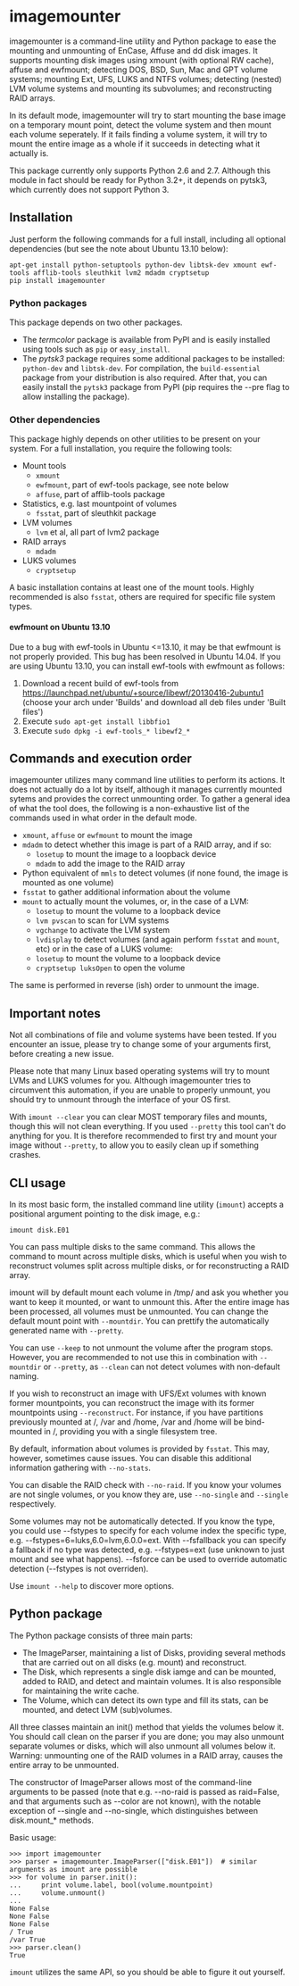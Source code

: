 imagemounter
============

imagemounter is a command-line utility and Python package to ease the mounting and unmounting of EnCase, Affuse and dd
disk images. It supports mounting disk images using xmount (with optional RW cache), affuse and ewfmount;
detecting DOS, BSD, Sun, Mac and GPT volume systems; mounting Ext, UFS, LUKS and NTFS volumes; detecting (nested) LVM
volume systems and mounting its subvolumes; and reconstructing RAID arrays.

In its default mode, imagemounter will try to start mounting the base image on a temporary mount point,
detect the volume system and then mount each volume seperately. If it fails finding a volume system,
it will try to mount the entire image as a whole if it succeeds in detecting what it actually is.

This package currently only supports Python 2.6 and 2.7. Although this module in fact should be ready for Python 3.2+,
it depends on pytsk3, which currently does not support Python 3.

Installation
------------
Just perform the following commands for a full install, including all optional dependencies (but see the note about Ubuntu 13.10 below):

    apt-get install python-setuptools python-dev libtsk-dev xmount ewf-tools afflib-tools sleuthkit lvm2 mdadm cryptsetup
    pip install imagemounter

### Python packages
This package depends on two other packages. 

- The _termcolor_ package is available from PyPI and is easily installed using tools such as `pip` or `easy_install`. 
- The _pytsk3_ package requires some additional packages to be installed: `python-dev` and `libtsk-dev`. For compilation, the `build-essential` package from your distribution is also required. After that, you can easily install the `pytsk3` package from PyPI (pip requires the --pre flag to allow installing the package).

### Other dependencies
This package highly depends on other utilities to be present on your system. For a full installation, you require the following tools:

- Mount tools
  - `xmount`
  - `ewfmount`, part of ewf-tools package, see note below
  - `affuse`, part of afflib-tools package
- Statistics, e.g. last mountpoint of volumes
  - `fsstat`, part of sleuthkit package
- LVM volumes
  - `lvm` et al, all part of lvm2 package
- RAID arrays
  - `mdadm`
- LUKS volumes
  - `cryptsetup`

A basic installation contains at least one of the mount tools. Highly recommended is also `fsstat`, others are required for specific file system types.

#### ewfmount on Ubuntu 13.10
Due to a bug with ewf-tools in Ubuntu <=13.10, it may be that ewfmount is not properly provided. This bug has been resolved in Ubuntu 14.04. If you are using Ubuntu 13.10, you can install ewf-tools with ewfmount as follows:

1. Download a recent build of ewf-tools from https://launchpad.net/ubuntu/+source/libewf/20130416-2ubuntu1 (choose your arch under 'Builds' and download all deb files under 'Built files')
2. Execute `sudo apt-get install libbfio1`
3. Execute `sudo dpkg -i ewf-tools_* libewf2_*`


Commands and execution order
----------------------------
imagemounter utilizes many command line utilities to perform its actions. It does not actually do a lot by itself,
although it manages currently mounted sytems and provides the correct unmounting order. To gather a general idea of
what the tool does, the following is a non-exhaustive list of the commands used in what order in the default mode.

- `xmount`, `affuse` or `ewfmount` to mount the image
- `mdadm` to detect whether this image is part of a RAID array, and if so:
  - `losetup` to mount the image to a loopback device
  - `mdadm` to add the image to the RAID array
- Python equivalent of `mmls` to detect volumes (if none found, the image is mounted as one volume)
- `fsstat` to gather additional information about the volume
- `mount` to actually mount the volumes, or, in the case of a LVM:
  - `losetup` to mount the volume to a loopback device
  - `lvm pvscan` to scan for LVM systems
  - `vgchange` to activate the LVM system
  - `lvdisplay` to detect volumes (and again perform `fsstat` and `mount`, etc)
  or in the case of a LUKS volume:
  - `losetup` to mount the volume to a loopback device
  - `cryptsetup luksOpen` to open the volume

The same is performed in reverse (ish) order to unmount the image.

Important notes
---------------
Not all combinations of file and volume systems have been tested. If you encounter an issue, please try to change some of your arguments first, before creating a new issue.

Please note that many Linux based operating systems will try to mount LVMs and LUKS volumes for you. Although imagemounter tries to circumvent this automation, if you are unable to properly unmount, you should try to unmount through the interface of your OS first.

With `imount --clear` you can clear MOST temporary files and mounts, though this will not clean everything. If you used `--pretty` this tool can't do anything for you. It is therefore recommended to first try and mount your image without `--pretty`, to allow you to easily clean up if something crashes.

CLI usage
---------
In its most basic form, the installed command line utility (`imount`) accepts a positional argument pointing to
the disk image, e.g.:

    imount disk.E01
    
You can pass multiple disks to the same command. This allows the command to mount across multiple disks,
which is useful when you wish to reconstruct volumes split across multiple disks, or for reconstructing a RAID array.

imount will by default mount each volume in /tmp/ and ask you whether you want to keep it mounted, or want to unmount
this. After the entire image has been processed, all volumes must be unmounted. You can change the default mount point
with `--mountdir`. You can prettify the automatically generated name with `--pretty`.

You can use `--keep` to not unmount the volume after the program stops. However, you are recommended to not use this in
combination with `--mountdir` or `--pretty`, as `--clean` can not detect volumes with non-default naming.

If you wish to reconstruct an image with UFS/Ext volumes with known former mountpoints, you can reconstruct the image
with its former mountpoints using `--reconstruct`. For instance, if you have partitions previously mounted at /, /var
and /home, /var and /home will be bind-mounted in /, providing you with a single filesystem tree.

By default, information about volumes is provided by `fsstat`. This may, however,
sometimes cause issues. You can disable this additional information gathering with `--no-stats`.

You can disable the RAID check with `--no-raid`. If you know your volumes are not single volumes, or you know they are,
use `--no-single` and `--single` respectively.

Some volumes may not be automatically detected. If you know the type, you could use --fstypes to specify for each volume
index the specific type, e.g. --fstypes=6=luks,6.0=lvm,6.0.0=ext. With --fsfallback you can specify a fallback if no
type was detected, e.g. --fstypes=ext (use unknown to just mount and see what happens). --fsforce can be used to
override automatic detection (--fstypes is not overriden).

Use `imount --help` to discover more options.

Python package
--------------
The Python package consists of three main parts:

- The ImageParser, maintaining a list of Disks, providing several methods that are carried out on all disks (e.g.
  mount) and reconstruct.
- The Disk, which represents a single disk iamge and can be mounted, added to RAID,
  and detect and maintain volumes. It is also responsible for maintaining the write cache.
- The Volume, which can detect its own type and fill its stats, can be mounted, and detect LVM (sub)volumes.

All three classes maintain an init() method that yields the volumes below it. You should call clean on the parser if
you are done; you may also unmount separate volumes or disks, which will also unmount all volumes below it. Warning:
unmounting one of the RAID volumes in a RAID array, causes the entire array to be unmounted.

The constructor of ImageParser allows most of the command-line arguments to be passed (note that e.g. --no-raid is
passed as raid=False, and that arguments such as --color are not known), with the notable exception of --single and
--no-single, which distinguishes between disk.mount_* methods.

Basic usage:

    >>> import imagemounter
    >>> parser = imagemounter.ImageParser(["disk.E01"])  # similar arguments as imount are possible
    >>> for volume in parser.init():
    ...     print volume.label, bool(volume.mountpoint)
    ...     volume.unmount()
    ...
    None False
    None False
    None False
    / True
    /var True
    >>> parser.clean()
    True

`imount` utilizes the same API, so you should be able to figure it out yourself.